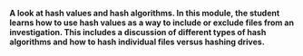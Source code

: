 **A look at hash values and hash algorithms. In this module, the student learns how to use hash values as a way to include or exclude files from an investigation. This includes a discussion of different types of hash algorithms and how to hash individual files versus hashing drives.** 
